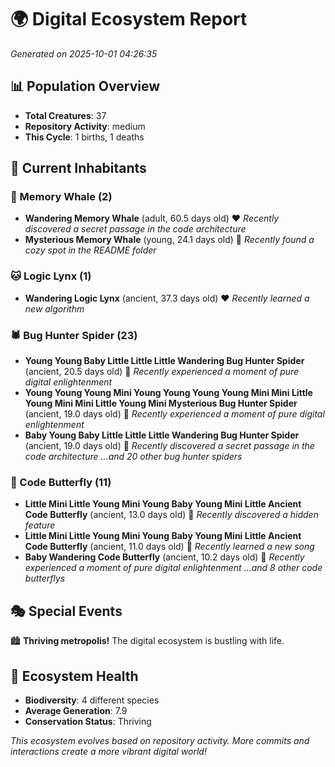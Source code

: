 # 🌍 Digital Ecosystem Report
*Generated on 2025-10-01 04:26:35*

## 📊 Population Overview
- **Total Creatures**: 37
- **Repository Activity**: medium
- **This Cycle**: 1 births, 1 deaths

## 👥 Current Inhabitants

### 🐋 Memory Whale (2)
- **Wandering Memory Whale** (adult, 60.5 days old) ❤️
  *Recently discovered a secret passage in the code architecture*
- **Mysterious Memory Whale** (young, 24.1 days old) 💚
  *Recently found a cozy spot in the README folder*

### 🐱 Logic Lynx (1)
- **Wandering Logic Lynx** (ancient, 37.3 days old) ❤️
  *Recently learned a new algorithm*

### 🕷️ Bug Hunter Spider (23)
- **Young Young Baby Little Little Little Wandering Bug Hunter Spider** (ancient, 20.5 days old) 💛
  *Recently experienced a moment of pure digital enlightenment*
- **Young Young Young Mini Young Young Young Young Mini Mini Little Young Mini Mini Little Young Mini Mysterious Bug Hunter Spider** (ancient, 19.0 days old) 💛
  *Recently experienced a moment of pure digital enlightenment*
- **Baby Young Baby Little Little Little Wandering Bug Hunter Spider** (ancient, 19.0 days old) 💛
  *Recently discovered a secret passage in the code architecture*
  *...and 20 other bug hunter spiders*

### 🦋 Code Butterfly (11)
- **Little Mini Little Young Mini Young Baby Young Mini Little Ancient Code Butterfly** (ancient, 13.0 days old) 💛
  *Recently discovered a hidden feature*
- **Little Mini Little Young Mini Young Baby Young Mini Little Ancient Code Butterfly** (ancient, 11.0 days old) 💛
  *Recently learned a new song*
- **Baby Wandering Code Butterfly** (ancient, 10.2 days old) 💛
  *Recently experienced a moment of pure digital enlightenment*
  *...and 8 other code butterflys*

## 🎭 Special Events

🏙️ **Thriving metropolis!** The digital ecosystem is bustling with life.

## 🔬 Ecosystem Health
- **Biodiversity**: 4 different species
- **Average Generation**: 7.9
- **Conservation Status**: Thriving

*This ecosystem evolves based on repository activity. More commits and interactions create a more vibrant digital world!*